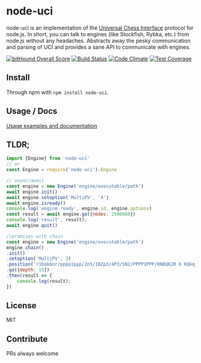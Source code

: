 # node-uci
node-uci is an implementation of the [Universal Chess Interface](http://www.shredderchess.com/chess-info/features/uci-universal-chess-interface.html) protocol for node.js. In short, you can talk to engines (like Stockfish, Rybka, etc.) from node.js without any headaches. Abstracts away the pesky communication and parsing of UCI and provides a sane API to communicate with engines.

[![bitHound Overall Score](https://www.bithound.io/github/ebemunk/node-uci/badges/score.svg)](https://www.bithound.io/github/ebemunk/node-uci)
[![Build Status](https://travis-ci.org/ebemunk/node-uci.svg?branch=master)](https://travis-ci.org/ebemunk/node-uci)
[![Code Climate](https://codeclimate.com/github/ebemunk/node-uci/badges/gpa.svg)](https://codeclimate.com/github/ebemunk/node-uci)
[![Test Coverage](https://codeclimate.com/github/ebemunk/node-uci/badges/coverage.svg)](https://codeclimate.com/github/ebemunk/node-uci/coverage)

## Install
Through npm with `npm install node-uci`.

## Usage / Docs
[Usage examples and documentation](https://ebemunk.github.io/node-uci/)

## TLDR;
```javascript
import {Engine} from 'node-uci'
// or
const Engine = require('node-uci').Engine

// async/await
const engine = new Engine('engine/executable/path')
await engine.init()
await engine.setoption('MultiPV', '4')
await engine.isready()
console.log('engine ready', engine.id, engine.options)
const result = await engine.go({nodes: 2500000})
console.log('result', result);
await engine.quit()

//promises with chain
const engine = new Engine('engine/executable/path')
engine.chain()
.init()
.setoption('MultiPV', 3)
.position('r1bqkbnr/pppp1ppp/2n5/1B2p3/4P3/5N2/PPPP1PPP/RNBQK2R b KQkq - 3 3')
.go({depth: 15})
.then(result => {
	console.log(result);
})
```

## License
MIT

## Contribute
PRs always welcome
